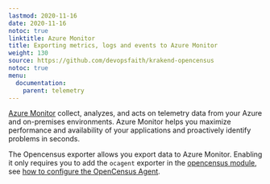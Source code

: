 ```yaml
---
lastmod: 2020-11-16
date: 2020-11-16
notoc: true
linktitle: Azure Monitor
title: Exporting metrics, logs and events to Azure Monitor
weight: 130
source: https://github.com/devopsfaith/krakend-opencensus
notoc: true
menu:
  documentation:
    parent: telemetry
---
```


[Azure Monitor](https://azure.microsoft.com/en-us/services/monitor/) collect, analyzes, and acts on telemetry data from your Azure and on-premises environments. Azure Monitor helps you maximize performance and availability of your applications and proactively identify problems in seconds.

The Opencensus exporter allows you export data to Azure Monitor. Enabling it only requires you to add the `ocagent` exporter in the [opencensus module](/docs/telemetry/opencensus/), see [how to configure the OpenCensus Agent](/docs/telemetry/ocagent/).
